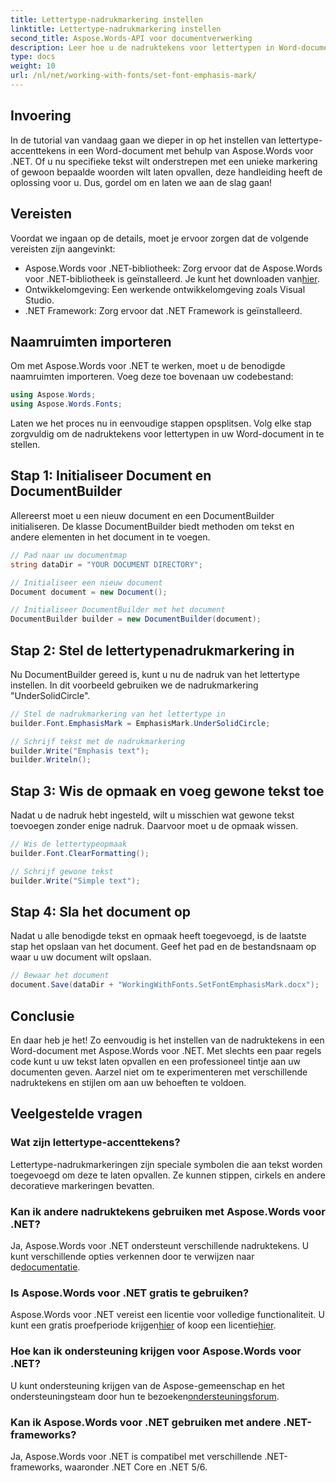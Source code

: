 ```yaml
---
title: Lettertype-nadrukmarkering instellen
linktitle: Lettertype-nadrukmarkering instellen
second_title: Aspose.Words-API voor documentverwerking
description: Leer hoe u de nadruktekens voor lettertypen in Word-documenten kunt instellen met Aspose.Words voor .NET met deze gedetailleerde, stapsgewijze handleiding. Perfect voor .NET-ontwikkelaars.
type: docs
weight: 10
url: /nl/net/working-with-fonts/set-font-emphasis-mark/
---
```

## Invoering

In de tutorial van vandaag gaan we dieper in op het instellen van lettertype-accenttekens in een Word-document met behulp van Aspose.Words voor .NET. Of u nu specifieke tekst wilt onderstrepen met een unieke markering of gewoon bepaalde woorden wilt laten opvallen, deze handleiding heeft de oplossing voor u. Dus, gordel om en laten we aan de slag gaan!

## Vereisten

Voordat we ingaan op de details, moet je ervoor zorgen dat de volgende vereisten zijn aangevinkt:

-  Aspose.Words voor .NET-bibliotheek: Zorg ervoor dat de Aspose.Words voor .NET-bibliotheek is geïnstalleerd. Je kunt het downloaden van[hier](https://releases.aspose.com/words/net/).
- Ontwikkelomgeving: Een werkende ontwikkelomgeving zoals Visual Studio.
- .NET Framework: Zorg ervoor dat .NET Framework is geïnstalleerd.

## Naamruimten importeren

Om met Aspose.Words voor .NET te werken, moet u de benodigde naamruimten importeren. Voeg deze toe bovenaan uw codebestand:

```csharp
using Aspose.Words;
using Aspose.Words.Fonts;
```

Laten we het proces nu in eenvoudige stappen opsplitsen. Volg elke stap zorgvuldig om de nadruktekens voor lettertypen in uw Word-document in te stellen.

## Stap 1: Initialiseer Document en DocumentBuilder

Allereerst moet u een nieuw document en een DocumentBuilder initialiseren. De klasse DocumentBuilder biedt methoden om tekst en andere elementen in het document in te voegen.

```csharp
// Pad naar uw documentmap
string dataDir = "YOUR DOCUMENT DIRECTORY";

// Initialiseer een nieuw document
Document document = new Document();

// Initialiseer DocumentBuilder met het document
DocumentBuilder builder = new DocumentBuilder(document);
```

## Stap 2: Stel de lettertypenadrukmarkering in

Nu DocumentBuilder gereed is, kunt u nu de nadruk van het lettertype instellen. In dit voorbeeld gebruiken we de nadrukmarkering "UnderSolidCircle".

```csharp
// Stel de nadrukmarkering van het lettertype in
builder.Font.EmphasisMark = EmphasisMark.UnderSolidCircle;

// Schrijf tekst met de nadrukmarkering
builder.Write("Emphasis text");
builder.Writeln();
```

## Stap 3: Wis de opmaak en voeg gewone tekst toe

Nadat u de nadruk hebt ingesteld, wilt u misschien wat gewone tekst toevoegen zonder enige nadruk. Daarvoor moet u de opmaak wissen.

```csharp
// Wis de lettertypeopmaak
builder.Font.ClearFormatting();

// Schrijf gewone tekst
builder.Write("Simple text");
```

## Stap 4: Sla het document op

Nadat u alle benodigde tekst en opmaak heeft toegevoegd, is de laatste stap het opslaan van het document. Geef het pad en de bestandsnaam op waar u uw document wilt opslaan.

```csharp
// Bewaar het document
document.Save(dataDir + "WorkingWithFonts.SetFontEmphasisMark.docx");
```

## Conclusie

En daar heb je het! Zo eenvoudig is het instellen van de nadruktekens in een Word-document met Aspose.Words voor .NET. Met slechts een paar regels code kunt u uw tekst laten opvallen en een professioneel tintje aan uw documenten geven. Aarzel niet om te experimenteren met verschillende nadruktekens en stijlen om aan uw behoeften te voldoen.

## Veelgestelde vragen

### Wat zijn lettertype-accenttekens?

Lettertype-nadrukmarkeringen zijn speciale symbolen die aan tekst worden toegevoegd om deze te laten opvallen. Ze kunnen stippen, cirkels en andere decoratieve markeringen bevatten.

### Kan ik andere nadruktekens gebruiken met Aspose.Words voor .NET?

 Ja, Aspose.Words voor .NET ondersteunt verschillende nadruktekens. U kunt verschillende opties verkennen door te verwijzen naar de[documentatie](https://reference.aspose.com/words/net/).

### Is Aspose.Words voor .NET gratis te gebruiken?

 Aspose.Words voor .NET vereist een licentie voor volledige functionaliteit. U kunt een gratis proefperiode krijgen[hier](https://releases.aspose.com/) of koop een licentie[hier](https://purchase.aspose.com/buy).

### Hoe kan ik ondersteuning krijgen voor Aspose.Words voor .NET?

 U kunt ondersteuning krijgen van de Aspose-gemeenschap en het ondersteuningsteam door hun te bezoeken[ondersteuningsforum](https://forum.aspose.com/c/words/8).

### Kan ik Aspose.Words voor .NET gebruiken met andere .NET-frameworks?

Ja, Aspose.Words voor .NET is compatibel met verschillende .NET-frameworks, waaronder .NET Core en .NET 5/6.